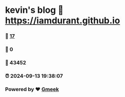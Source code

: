 # kevin's blog :link: https://iamdurant.github.io 
### :page_facing_up: [17](https://iamdurant.github.io/tag.html) 
### :speech_balloon: 0 
### :hibiscus: 43452 
### :alarm_clock: 2024-09-13 19:38:07 
### Powered by :heart: [Gmeek](https://github.com/Meekdai/Gmeek)
